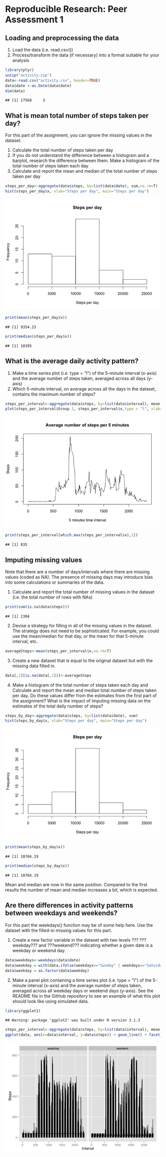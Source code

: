 # Reproducible Research: Peer Assessment 1


## Loading and preprocessing the data
1. Load the data (i.e. read.csv())
2. Process/transform the data (if necessary) into a format suitable for your analysis

```r
library(plyr)
unzip("activity.zip")
data<-read.csv("activity.csv", header=TRUE)
data$date <-as.Date(data$date)
dim(data)
```

```
## [1] 17568     3
```



## What is mean total number of steps taken per day?
For this part of the assignment, you can ignore the missing values in the dataset.

1. Calculate the total number of steps taken per day
2. If you do not understand the difference between a histogram and a barplot, research the difference between them. Make a histogram of the total number of steps taken each day
3. Calculate and report the mean and median of the total number of steps taken per day

```r
steps_per_day<-aggregate(data$steps, by=list(data$date), sum,na.rm=T)
hist(steps_per_day$x, xlab="Steps per day", main="Steps per day")
```

![](PA1_template_files/figure-html/unnamed-chunk-2-1.png) 

```r
print(mean(steps_per_day$x))
```

```
## [1] 9354.23
```

```r
print(median(steps_per_day$x))
```

```
## [1] 10395
```

## What is the average daily activity pattern?
1. Make a time series plot (i.e. type = "l") of the 5-minute interval (x-axis) and the average number of steps taken, averaged across all days (y-axis)
2. Which 5-minute interval, on average across all the days in the dataset, contains the maximum number of steps?

```r
steps_per_interval<-aggregate(data$steps, by=list(data$interval), mean,na.rm=T)
plot(steps_per_interval$Group.1, steps_per_interval$x,type = "l", xlab="5 minutes time interval", ylab="Steps", main="Average number of steps per 5 minutes")
```

![](PA1_template_files/figure-html/unnamed-chunk-3-1.png) 

```r
print(steps_per_interval[which.max(steps_per_interval$x),1])
```

```
## [1] 835
```
## Imputing missing values
Note that there are a number of days/intervals where there are missing values (coded as NA). The presence of missing days may introduce bias into some calculations or summaries of the data.

1. Calculate and report the total number of missing values in the dataset (i.e. the total number of rows with NAs)

```r
print(sum(is.na(data$steps)))
```

```
## [1] 2304
```
2. Devise a strategy for filling in all of the missing values in the dataset. The strategy does not need to be sophisticated. For example, you could use the mean/median for that day, or the mean for that 5-minute interval, etc.

```r
averageSteps<-mean(steps_per_interval$x,na.rm=T)
```
3. Create a new dataset that is equal to the original dataset but with the missing data filled in.

```r
data[,1][is.na(data[,1])]<-averageSteps
```
4. Make a histogram of the total number of steps taken each day and Calculate and report the mean and median total number of steps taken per day. Do these values differ from the estimates from the first part of the assignment? What is the impact of imputing missing data on the estimates of the total daily number of steps?

```r
steps_by_day<-aggregate(data$steps, by=list(data$date), sum)
hist(steps_by_day$x, xlab="Steps per day", main="Steps per day")
```

![](PA1_template_files/figure-html/unnamed-chunk-7-1.png) 

```r
print(mean(steps_by_day$x))
```

```
## [1] 10766.19
```

```r
print(median(steps_by_day$x))
```

```
## [1] 10766.19
```
Mean and median are now in the same position. Compared to the first results the number of mean and median increases a bit, which is expected.

## Are there differences in activity patterns between weekdays and weekends?
For this part the weekdays() function may be of some help here. Use the dataset with the filled-in missing values for this part.

1. Create a new factor variable in the dataset with two levels ??? ???weekday??? and ???weekend??? indicating whether a given date is a weekday or weekend day.

```r
data$weekdays<-weekdays(data$date)
data$weekday = with(data,ifelse(weekdays=="Sunday" | weekdays=="Saturday","weekend", "weekday"))
data$weekday = as.factor(data$weekday)
```
2. Make a panel plot containing a time series plot (i.e. type = "l") of the 5-minute interval (x-axis) and the average number of steps taken, averaged across all weekday days or weekend days (y-axis). See the README file in the GitHub repository to see an example of what this plot should look like using simulated data.

```r
library(ggplot2)
```

```
## Warning: package 'ggplot2' was built under R version 3.1.3
```

```r
steps_per_interval<-aggregate(data$steps, by=list(data$interval), mean,na.rm=T)
ggplot(data, aes(x=data$interval, y=data$steps)) + geom_line() + facet_grid(. ~ weekday) + xlab("Interval") + ylab("Steps")
```

![](PA1_template_files/figure-html/unnamed-chunk-9-1.png) 
